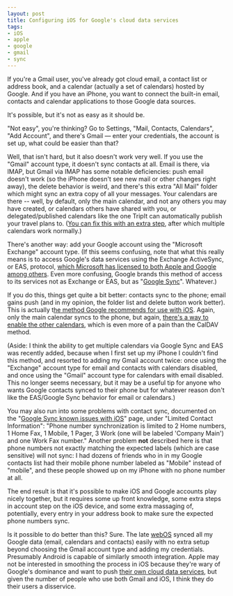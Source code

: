 ```yaml
---
layout: post
title: Configuring iOS for Google's cloud data services
tags:
- iOS
- apple
- google
- gmail
- sync
---
```

If you're a Gmail user, you've already got cloud email, a contact list or
address book, and a calendar (actually a set of calendars) hosted by Google.
And if you have an iPhone, you want to connect the built-in email, contacts
and calendar applications to those Google data sources.

It's possible, but it's not as easy as it should be.

"Not easy", you're thinking? Go to Settings, "Mail, Contacts, Calendars", "Add
Account", and there's Gmail — enter your credentials, the account is set up,
what could be easier than that?

Well, that isn't hard, but it also doesn't work very well. If you use the
"Gmail" account type, it doesn't sync contacts at all. Email is there, via
IMAP, but Gmail via IMAP has some notable deficiencies: push email doesn't
work (so the iPhone doesn't see new mail or other changes right away), the
delete behavior is weird, and there's this extra "All Mail" folder which might
sync an extra copy of all your messages. Your calendars are there -- well, by
default, only the main calendar, and not any others you may have created, or
calendars others have shared with you, or delegated/published calendars like
the one TripIt can automatically publish your travel plans to. ([You can fix
this with an extra
step](http://www.google.com/support/mobile/bin/answer.py?answer=151674), after
which multiple calendars work normally.)

There's another way: add your Google account using the "Microsoft Exchange"
account type. (If this seems confusing, note that what this really means is to
access Google's data services using the Exchange ActiveSync, or EAS, protocol,
[which Microsoft has licensed to both Apple and Google among
others](http://en.wikipedia.org/wiki/ActiveSync). Even more confusing, Google
brands this method of access to its services not as Exchange or EAS, but as
"[Google Sync](http://www.google.com/mobile/sync/)". Whatever.)

If you do this, things get quite a bit better: contacts sync to the phone;
email gains push (and in my opinion, the folder list and delete button work
better). This is actually t[he method Google recommends for use with
iOS](http://www.google.com/support/mobile/bin/answer.py?answer=138740). Again,
only the main calendar syncs to the phone, but again, [there's a way to enable
the other
calendars](http://www.google.com/support/mobile/bin/answer.py?answer=139206),
which is even more of a pain than the CalDAV method.

(Aside: I think the ability to get multiple calendars via Google Sync and EAS
was recently added, because when I first set up my iPhone I couldn't find this
method, and resorted to adding my Gmail account twice: once using the
"Exchange" account type for email and contacts with calendars disabled, and
once using the "Gmail" account type for calendars with email disabled. This no
longer seems necessary, but it may be a useful tip for anyone who wants Google
contacts synced to their phone but for whatever reason don't like the
EAS/Google Sync behavior for email or calendars.)

You may also run into some problems with contact sync, documented on the
"[Google Sync known issues with
iOS](http://www.google.com/support/mobile/bin/answer.py?answer=139635)" page,
under "Limited Contact Information": "Phone number synchronization is limited
to 2 Home numbers, 1 Home Fax, 1 Mobile, 1 Pager, 3 Work (one will be labeled
'Company Main') and one Work Fax number." Another problem **not** described
here is that phone numbers not exactly matching the expected labels (which are
case sensitive) will not sync: I had dozens of friends who in in my Google
contacts list had their mobile phone number labeled as "Mobile" instead of
"mobile", and these people showed up on my iPhone with no phone number at all.

The end result is that it's possible to make iOS and Google accounts play
nicely together, but it requires some up front knowledge, some extra steps in
account step on the iOS device, and some extra massaging of, potentially,
every entry in your address book to make sure the expected phone numbers sync.

Is it possible to do better than this? Sure. The late
[webOS](http://en.wikipedia.org/wiki/WebOS) synced all my Google data (email,
calendars and contacts) easily with no extra setup beyond choosing the Gmail
account type and adding my credentials. Presumably Android is capable of
similarly smooth integration. Apple may not be interested in smoothing the
process in iOS because they're wary of Google's dominance and want to push
[their own cloud data services](http://www.apple.com/icloud/), but given the
number of people who use both Gmail and iOS, I think they do their users a
disservice.

